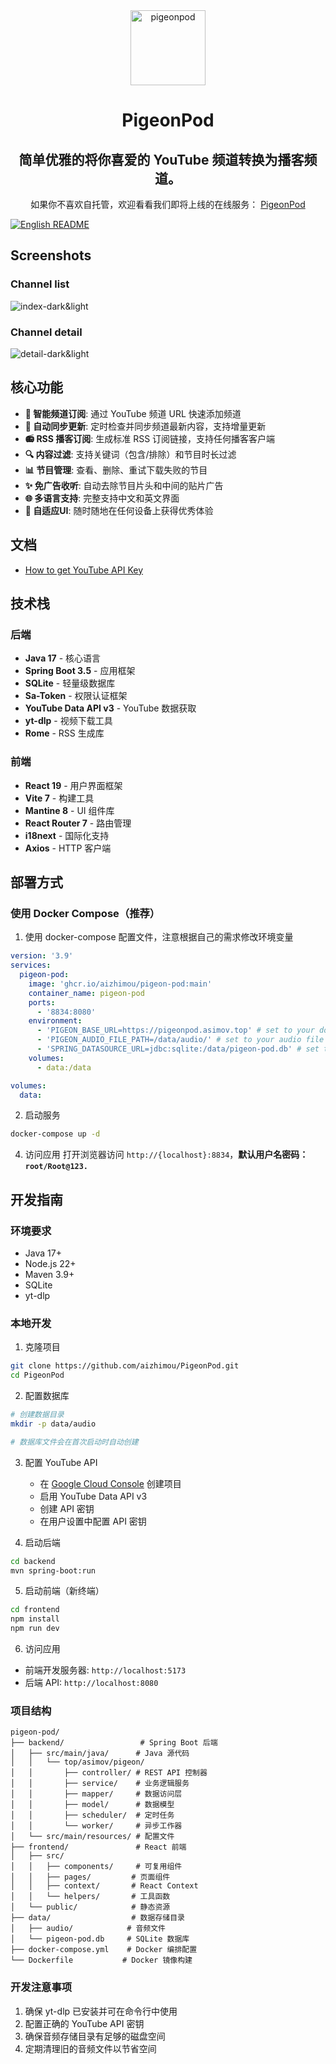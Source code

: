<div align="center">
  <img src="frontend/src/assets/pigeon.png" alt="pigeonpod" width="120" />
  <h1>PigeonPod</h1>
  <h2>简单优雅的将你喜爱的 YouTube 频道转换为播客频道。</h2>
  <p>如果你不喜欢自托管，欢迎看看我们即将上线的在线服务：
    <a target="_blank" href="https://pigeonpod.asimov.top/">PigeonPod</a>
  </p>
</div>

[![English README](https://img.shields.io/badge/README-English-red?style=flat-square)](README.md)

## Screenshots

### Channel list
![index-dark&light](documents/screenshots/index-dark&light.png)

### Channel detail
![detail-dark&light](documents/screenshots/detail-dark&light.png)

## 核心功能

- **🎯 智能频道订阅**: 通过 YouTube 频道 URL 快速添加频道
- **🤖 自动同步更新**: 定时检查并同步频道最新内容，支持增量更新
- **📻 RSS 播客订阅**: 生成标准 RSS 订阅链接，支持任何播客客户端
- **🔍 内容过滤**: 支持关键词（包含/排除）和节目时长过滤
- **📊 节目管理**: 查看、删除、重试下载失败的节目
- **✨ 免广告收听**: 自动去除节目片头和中间的贴片广告
- **🌐 多语言支持**: 完整支持中文和英文界面
- **📱 自适应UI**: 随时随地在任何设备上获得优秀体验

## 文档

- [How to get YouTube API Key](https://github.com/mxpv/podsync/blob/main/docs/how_to_get_youtube_api_key.md)


## 技术栈

### 后端
- **Java 17** - 核心语言
- **Spring Boot 3.5** - 应用框架
- **SQLite** - 轻量级数据库
- **Sa-Token** - 权限认证框架
- **YouTube Data API v3** - YouTube 数据获取
- **yt-dlp** - 视频下载工具
- **Rome** - RSS 生成库

### 前端
- **React 19** - 用户界面框架
- **Vite 7** - 构建工具
- **Mantine 8** - UI 组件库
- **React Router 7** - 路由管理
- **i18next** - 国际化支持
- **Axios** - HTTP 客户端

## 部署方式

### 使用 Docker Compose（推荐）

1. 使用 docker-compose 配置文件，注意根据自己的需求修改环境变量
```yml
version: '3.9'
services:
  pigeon-pod:
    image: 'ghcr.io/aizhimou/pigeon-pod:main'
    container_name: pigeon-pod
    ports:
      - '8834:8080'
    environment:
      - 'PIGEON_BASE_URL=https://pigeonpod.asimov.top' # set to your domain
      - 'PIGEON_AUDIO_FILE_PATH=/data/audio/' # set to your audio file path
      - 'SPRING_DATASOURCE_URL=jdbc:sqlite:/data/pigeon-pod.db' # set to your database path
    volumes:
      - data:/data

volumes:
  data:
```

2. 启动服务
```bash
docker-compose up -d
```

4. 访问应用
打开浏览器访问 `http://{localhost}:8834`，**默认用户名密码：`root/Root@123.`**

## 开发指南

### 环境要求
- Java 17+
- Node.js 22+
- Maven 3.9+
- SQLite
- yt-dlp

### 本地开发

1. 克隆项目
```bash
git clone https://github.com/aizhimou/PigeonPod.git
cd PigeonPod
```

2. 配置数据库
```bash
# 创建数据目录
mkdir -p data/audio

# 数据库文件会在首次启动时自动创建
```

3. 配置 YouTube API
   - 在 [Google Cloud Console](https://console.cloud.google.com/) 创建项目
   - 启用 YouTube Data API v3
   - 创建 API 密钥
   - 在用户设置中配置 API 密钥

4. 启动后端
```bash
cd backend
mvn spring-boot:run
```

5. 启动前端（新终端）
```bash
cd frontend
npm install
npm run dev
```

6. 访问应用
- 前端开发服务器: `http://localhost:5173`
- 后端 API: `http://localhost:8080`

### 项目结构
```
pigeon-pod/
├── backend/                 # Spring Boot 后端
│   ├── src/main/java/      # Java 源代码
│   │   └── top/asimov/pigeon/
│   │       ├── controller/ # REST API 控制器
│   │       ├── service/    # 业务逻辑服务
│   │       ├── mapper/     # 数据访问层
│   │       ├── model/      # 数据模型
│   │       ├── scheduler/  # 定时任务
│   │       └── worker/     # 异步工作器
│   └── src/main/resources/ # 配置文件
├── frontend/               # React 前端
│   ├── src/
│   │   ├── components/     # 可复用组件
│   │   ├── pages/         # 页面组件
│   │   ├── context/       # React Context
│   │   └── helpers/       # 工具函数
│   └── public/            # 静态资源
├── data/                  # 数据存储目录
│   ├── audio/            # 音频文件
│   └── pigeon-pod.db     # SQLite 数据库
├── docker-compose.yml    # Docker 编排配置
└── Dockerfile           # Docker 镜像构建
```

### 开发注意事项
1. 确保 yt-dlp 已安装并可在命令行中使用
2. 配置正确的 YouTube API 密钥
3. 确保音频存储目录有足够的磁盘空间
4. 定期清理旧的音频文件以节省空间
